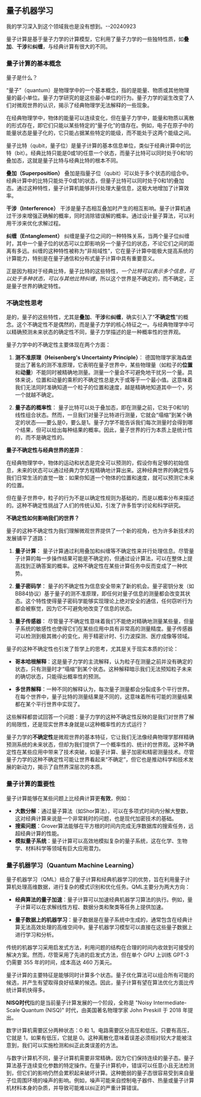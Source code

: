 ## 量子机器学习

我的学习深入到这个领域我也是没有想到。--20240923

量子计算是基于量子力学的计算模型，它利用了量子力学的一些独特性质，如**叠加**、**干涉**和**纠缠**，与经典计算有很大的不同。

### 量子计算的基本概念

量子是什么？

“量子”（quantum）是物理学中的一个基本概念，指的是能量、物质或其他物理量的最小单位。量子力学研究的是这些最小单位的行为。量子力学的诞生改变了人们对微观世界的认识，揭示了经典物理学无法解释的一些现象。

在经典物理学中，物体的能量可以连续变化，但在量子力学中，能量和物质以离散的形式存在，即它们只能以某些特定的“量子化”的值存在。例如，电子在原子中的能量状态是量子化的，它只能占据某些特定的能级，而不能处于这两个能级之间。

量子比特（qubit，量子位）是量子计算的基本信息单位，类似于经典计算中的比特（bit）。经典比特只能是0或1的任意一个状态，而量子比特可以同时处于0和1的叠加态，这就是量子比特与经典比特的根本不同。

**叠加（Superposition）**
叠加是指量子位（qubit）可以处于多个状态的组合中。经典计算中的比特只能处于0或1的状态，但量子比特可以同时处于0和1的叠加态。通过这种特性，量子计算机能够并行处理大量信息，这极大地增加了计算效率。

**干涉（Interference）**
干涉是量子态相互叠加时产生的相互影响。量子计算机通过干涉来增强正确解的概率，同时消除错误解的概率。通过设计量子算法，可以利用干涉来优化求解过程。

**纠缠（Entanglement）**
纠缠是量子位之间的一种特殊关系，当两个量子位纠缠时，其中一个量子位的状态可以立即影响另一个量子位的状态，不论它们之间的距离有多远。纠缠的这种特性被称为“非局域性”，它在量子计算中能极大提高系统的计算能力，特别是在量子通信和分布式量子计算中具有重要意义。

正是因为相对于经典比特，量子比特的这些特性，*一个比特可以表示多个信息，可以处于多种状态，可以与其他比特纠缠*，所以这个世界是不确定的，而不确定，正是量子世界的确定特性。

### 不确定性思考

是的，量子的这些特性，尤其是**叠加**、**干涉**和**纠缠**，确实引入了“**不确定性**”的概念。这个不确定性不是偶然的，而是量子力学的核心特征之一。与经典物理学中可以精确预测未来状态的确定性不同，量子力学描述的是一种概率性的世界观。

量子力学中的不确定性主要体现在两个方面：

1. **测不准原理（Heisenberg's Uncertainty Principle）**：
   德国物理学家海森堡提出了著名的测不准原理，它表明在量子世界中，某些物理量（如粒子的**位置**和**动量**）不能同时被精确地测量。测量一个量会不可避免地干扰另一个量。具体来说，位置和动量的乘积的不确定性总是大于或等于一个最小值。这意味着我们无法同时准确知道一个粒子的位置和速度，越是精确地知道其中一个，另一个就越不确定。

2. **量子态的概率性**：
   量子比特可以处于叠加态，即在测量之前，它处于0和1的线性组合状态。然而，一旦我们对量子比特进行测量，它就会“塌缩”到某个确定的状态——要么是0，要么是1。量子力学不能告诉我们每次测量时会得到哪个结果，但可以给出每种结果的概率。因此，量子世界的行为本质上是统计性的，而不是确定性的。

**量子不确定性与经典世界的差异**：

在经典物理学中，物体的运动和状态是完全可以预测的，假设你有足够的初始信息，未来的状态可以通过经典力学方程精确地计算出来。这种经典世界的确定性与我们日常生活的直觉一致：如果你知道一个物体的位置和速度，就可以预测它未来的位置。

但在量子世界中，粒子的行为不是以确定性规则为基础的，而是以概率分布来描述的。这种不确定性挑战了人们的传统认知，引发了许多哲学讨论和科学研究。

**不确定性如何影响我们的世界？**

量子的这种不确定性为我们理解微观世界提供了一个新的视角，也为许多新技术的发展铺平了道路：

1. **量子计算**：
   量子计算通过利用叠加和纠缠等不确定性来并行处理信息。尽管量子计算的每一步操作结果可能是不确定的，但通过设计算法，可以在整体上提高找到正确答案的概率。这种不确定性在某些计算任务中反而变成了一种优势。

2. **量子密码学**：
   量子的不确定性为信息安全带来了新的机会。量子密钥分发（如BB84协议）基于量子的测不准原理，即任何对量子信息的测量都会改变其状态。这个特性使得量子密码学能够实现理论上绝对安全的通信，任何窃听行为都会被察觉，因为它不可避免地改变了信息的状态。

3. **量子传感器**：
   尽管量子不确定性意味着我们不能绝对精确地测量某些量，但量子系统的敏感性也使得它们在某些应用中具有非常高的测量精度。量子传感器可以检测到极其微小的变化，用于精密计时、引力波探测、医疗成像等领域。

量子的这种不确定性也引发了哲学上的思考，尤其是关于现实本质的讨论：

- **哥本哈根解释**：这是量子力学的主流解释，认为粒子在测量之前并没有确定的状态，只有测量时才“塌缩”到某个状态。这种解释暗示我们无法预知粒子未来的确切状态，只能得出概率性的预测。

- **多世界解释**：一种不同的解释认为，每次量子测量都会分裂成多个平行世界。在每个世界中，量子比特的测量结果是不同的，这意味着所有可能的测量结果都在某个平行世界中实现了。

这些解释都尝试回答一个问题：量子力学的这种不确定性反映的是我们对世界了解的局限性，还是现实世界本身就是以这种概率性的方式运行？

量子力学的**不确定性**是微观世界的基本特征，它让我们无法像经典物理学那样精确预测系统的未来状态，但却为我们提供了一个概率性的、统计的世界观。这种不确定性在某些应用中带来了技术突破，如量子计算、量子加密和精密测量技术。尽管量子力学的这种不确定性可能让世界看起来“不确定”，但它也是推动科学和技术发展的新动力，揭示了自然界深层次的本质。

### 量子计算的重要性
量子计算能够在某些问题上比经典计算更**有效**，例如：
- **大数分解**：通过量子算法（如Shor算法），可以在多项式时间内分解大整数，这对经典计算来说是一个非常耗时的问题，也是现代加密技术的基础。
- **搜索问题**：Grover算法能够在平方根的时间内完成无序数据库的搜索任务，远超经典计算的性能。
- **模拟量子系统**：量子计算可以高效地模拟复杂的量子系统，这在化学、生物学、材料科学等领域有巨大应用潜力。

### 量子机器学习（Quantum Machine Learning）
量子机器学习（QML）结合了量子计算和经典机器学习的优势，旨在利用量子计算机处理高维数据，进行复杂的模式识别和优化任务。QML主要分为两大方向：

- **经典算法的量子加速**：量子计算可以加速经典机器学习算法的执行。例如，量子计算可以在求解线性方程、数据分类和聚类等任务上提供加速。

- **量子数据上的机器学习**：量子数据是在量子系统中生成的，通常包含在经典计算无法高效处理的高维空间中。量子机器学习模型可以直接在这些量子数据上进行学习和分析。

传统的机器学习采用启发式方法，利用问题的结构在合理的时间内收敛到可接受的解决方案。然而，尽管采用了先进的启发式方法，但在单个 GPU 上训练 GPT-3 仍需要 355 年的时间，成本高达 460 万美元。

量子计算的主要特征是能够同时计算多个状态。量子优化算法可以组合所有可能的候选，并产生有望取得良好结果的候选。因此，量子计算有望在算法优化方面比传统计算机快得多。

**NISQ时代**指的是当前量子计算发展的一个阶段，全称是 "Noisy Intermediate-Scale Quantum (NISQ)" 时代，由美国著名物理学家 John Preskill 于 2018 年提出。

数字计算机需要区分两种状态：0 和 1。电路需要区分高压和低压。只要有高压，它就是 1，如果有低压，它就是 0。这种离散化意味着误差必须相对较大才能被注意到，我们可以实施检测和纠正此类误差的方法。

与数字计算机不同，量子计算机需要非常精确，因为它们保持连续的量子态。量子算法基于连续变化参数的特定操作。在量子计算机中，错误可以任意小且无法检测到，但它们的影响仍然会累积起来破坏计算。这种脆弱的量子态很容易受到来自量子位周围环境的噪声的影响。例如，噪声可能来自控制电子器件、热量或量子计算机材料本身的杂质，并导致可能难以纠正的严重计算错误。
